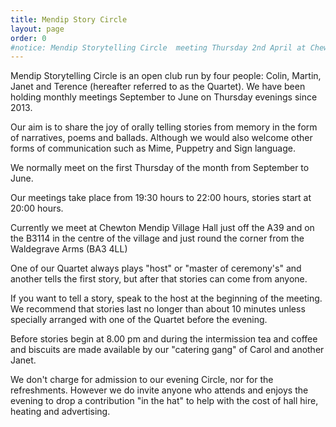 ```yaml
---
title: Mendip Story Circle
layout: page
order: 0
#notice: Mendip Storytelling Circle  meeting Thursday 2nd April at Chewton Mendip Village Hall
---
```


Mendip Storytelling Circle is an open club run by four people: Colin, Martin, Janet and Terence (hereafter referred to as the Quartet). We have been holding monthly meetings September to June on Thursday evenings since 2013.

Our aim is to share the joy of orally telling stories from memory in the form of narratives, poems and ballads. Although we would also welcome other forms of communication such as Mime, Puppetry and Sign language.

We normally meet on the first Thursday of the month from September to June.

Our meetings take place from 19:30 hours to 22:00 hours, stories start at 20:00 hours.

Currently we meet at Chewton Mendip Village Hall just off the A39 and on the B3114 in the centre of the village and just round the corner from the Waldegrave Arms (BA3 4LL)

One of our Quartet always plays "host" or "master of ceremony's" and another tells the first story, but after that stories can come from anyone.  

If you want to tell a story, speak to the host at the beginning of the meeting.  We recommend that stories last no longer than about 10 minutes unless specially arranged with one of the Quartet before the evening.

Before stories begin at 8.00 pm and during the intermission tea and coffee and biscuits are made available by our "catering gang" of Carol and another Janet.

We don't charge for admission to our evening Circle, nor for the refreshments. However we do invite anyone who attends and enjoys the evening to drop a contribution "in the hat" to help with the cost of hall hire, heating and advertising.
